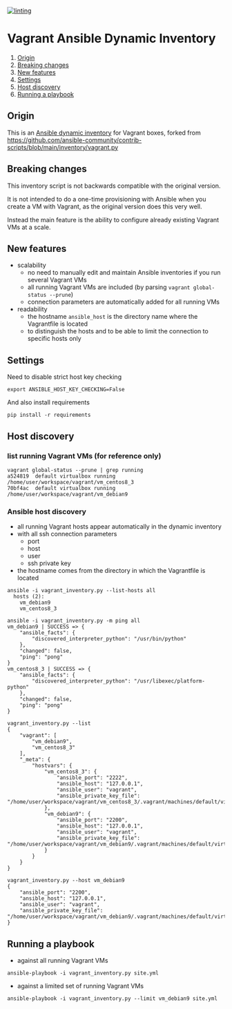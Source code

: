 [![linting](https://github.com/horni23/vagrant-ansible-dynamic-inventory/actions/workflows/lint.yaml/badge.svg)](https://github.com/horni23/vagrant-ansible-dynamic-inventory/actions/workflows/lint.yaml)

# Vagrant Ansible Dynamic Inventory
1. [Origin](#origin)
2. [Breaking changes](#breaking-changes)
3. [New features](#new-features)
4. [Settings](#settings)
5. [Host discovery](#host-discovery)
6. [Running a playbook](#running-a-playbook)

## Origin
This is an [Ansible dynamic inventory](https://docs.ansible.com/ansible/latest/inventory_guide/intro_dynamic_inventory.html) for Vagrant boxes, forked from https://github.com/ansible-community/contrib-scripts/blob/main/inventory/vagrant.py

## Breaking changes
This inventory script is not backwards compatible with the original version.

It is not intended to do a one-time provisioning with Ansible when you create a VM with Vagrant, as the original version does this very well.

Instead the main feature is the ability to configure already existing Vagrant VMs at a scale.

## New features
- scalability
    - no need to manually edit and maintain Ansible inventories if you run several Vagrant VMs 
    - all running Vagrant VMs are included (by parsing `vagrant global-status --prune`)
    - connection parameters are automatically added for all running VMs
- readability
    - the hostname `ansible_host` is the directory name where the Vagrantfile is located
    - to distinguish the hosts and to be able to limit the connection to specific hosts only

## Settings
Need to disable strict host key checking
```
export ANSIBLE_HOST_KEY_CHECKING=False
```

And also install requirements
```
pip install -r requirements
```

## Host discovery

### list running Vagrant VMs (for reference only)
```
vagrant global-status --prune | grep running
a524819  default virtualbox running  /home/user/workspace/vagrant/vm_centos8_3            
70bf4ac  default virtualbox running  /home/user/workspace/vagrant/vm_debian9              
```

### Ansible host discovery
- all running Vagrant hosts appear automatically in the dynamic inventory
- with all ssh connection parameters 
  - port
  - host
  - user
  - ssh private key
- the hostname comes from the directory in which the Vagrantfile is located
```
ansible -i vagrant_inventory.py --list-hosts all 
  hosts (2):
    vm_debian9
    vm_centos8_3
```

```
ansible -i vagrant_inventory.py -m ping all
vm_debian9 | SUCCESS => {
    "ansible_facts": {
        "discovered_interpreter_python": "/usr/bin/python"
    },
    "changed": false,
    "ping": "pong"
}
vm_centos8_3 | SUCCESS => {
    "ansible_facts": {
        "discovered_interpreter_python": "/usr/libexec/platform-python"
    },
    "changed": false,
    "ping": "pong"
}
```

```
vagrant_inventory.py --list                  
{
    "vagrant": [
        "vm_debian9", 
        "vm_centos8_3"
    ], 
    "_meta": {
        "hostvars": {
            "vm_centos8_3": {
                "ansible_port": "2222", 
                "ansible_host": "127.0.0.1", 
                "ansible_user": "vagrant", 
                "ansible_private_key_file": "/home/user/workspace/vagrant/vm_centos8_3/.vagrant/machines/default/virtualbox/private_key"
            }, 
            "vm_debian9": {
                "ansible_port": "2200", 
                "ansible_host": "127.0.0.1", 
                "ansible_user": "vagrant", 
                "ansible_private_key_file": "/home/user/workspace/vagrant/vm_debian9/.vagrant/machines/default/virtualbox/private_key"
            }
        }
    }
}
```

```
vagrant_inventory.py --host vm_debian9        
{
    "ansible_port": "2200", 
    "ansible_host": "127.0.0.1", 
    "ansible_user": "vagrant", 
    "ansible_private_key_file": "/home/user/workspace/vagrant/vm_debian9/.vagrant/machines/default/virtualbox/private_key"
}
```

## Running a playbook 

- against all running Vagrant VMs
```
ansible-playbook -i vagrant_inventory.py site.yml
```

- against a limited set of running Vagrant VMs
```
ansible-playbook -i vagrant_inventory.py --limit vm_debian9 site.yml
```
